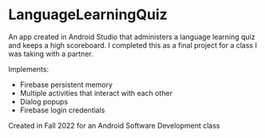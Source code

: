 # LanguageLearningQuiz
An app created in Android Studio that administers a language learning quiz and keeps a high scoreboard. I completed this as a final project for a class I was taking with a partner. 

Implements:
- Firebase persistent memory
- Multiple activities that interact with each other
- Dialog popups
- Firebase login credentials

Created in Fall 2022 for an Android Software Development class
